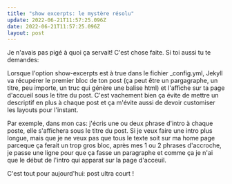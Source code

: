 ```yaml
---
title: "show excerpts: le mystère résolu"
update: 2022-06-21T11:57:25.096Z
date: 2022-06-21T11:57:25.096Z
layout: post
---
```

Je n'avais pas pigé à quoi ça servait! C'est chose faite. Si toi aussi tu te demandes:

Lorsque l'option show-excerpts est à true dans le fichier _config.yml, Jekyll va récupérer le premier bloc de ton post (ça peut être un pargagraphe, un titre, peu importe, un truc qui génère une balise html) et l'affiche sur ta page d'accueil sous le titre du post. C'est vachement bien ça évite de mettre un descriptif en plus à chaque post et ça m'évite aussi de devoir customiser les layouts pour l'instant. 

Par exemple, dans mon cas: j'écris une ou deux phrase d'intro à chaque poste, elle s'affichera sous le titre du post. Si je veux faire une intro plus longue, mais que je ne veux pas que tous le texte soit sur ma home page parceque ça ferait un trop gros bloc, après mes 1 ou 2 phrases d'accroche, je passe une ligne pour que ça fasse un paragraphe et comme ça je n'ai que le début de l'intro qui apparat sur la page d'acceuil. 

C'est tout pour aujourd'hui: post ultra court !